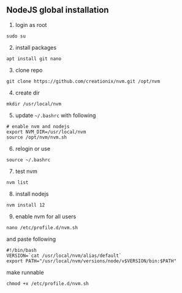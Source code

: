 ## NodeJS global installation
1. login as root

`sudo su`

2. install packages

`apt install git nano`

3. clone repo

`git clone https://github.com/creationix/nvm.git /opt/nvm`

4. create dir

`mkdir /usr/local/nvm`

5. update `~/.bashrc` with following

```
# enable nvm and nodejs
export NVM_DIR=/usr/local/nvm
source /opt/nvm/nvm.sh
```

6. relogin or use

`source ~/.bashrc`

7. test nvm

`nvm list`

8. install nodejs

`nvm install 12`

9. enable nvm for all users

`nano /etc/profile.d/nvm.sh`

and paste following

```
#!/bin/bash
VERSION=`cat /usr/local/nvm/alias/default`
export PATH="/usr/local/nvm/versions/node/v$VERSION/bin:$PATH"
```

make runnable

`chmod +x /etc/profile.d/nvm.sh`

